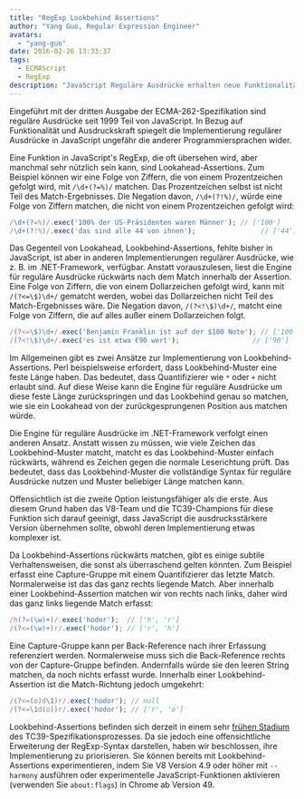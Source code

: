 ```yaml
---
title: "RegExp Lookbehind Assertions"
author: "Yang Guo, Regular Expression Engineer"
avatars:
  - "yang-guo"
date: 2016-02-26 13:33:37
tags:
  - ECMAScript
  - RegExp
description: "JavaScript Reguläre Ausdrücke erhalten neue Funktionalität: Lookbehind Assertions."
---
```

Eingeführt mit der dritten Ausgabe der ECMA-262-Spezifikation sind reguläre Ausdrücke seit 1999 Teil von JavaScript. In Bezug auf Funktionalität und Ausdruckskraft spiegelt die Implementierung regulärer Ausdrücke in JavaScript ungefähr die anderer Programmiersprachen wider.

<!--truncate-->
Eine Funktion in JavaScript's RegExp, die oft übersehen wird, aber manchmal sehr nützlich sein kann, sind Lookahead-Assertions. Zum Beispiel können wir eine Folge von Ziffern, die von einem Prozentzeichen gefolgt wird, mit `/\d+(?=%)/` matchen. Das Prozentzeichen selbst ist nicht Teil des Match-Ergebnisses. Die Negation davon, `/\d+(?!%)/`, würde eine Folge von Ziffern matchen, die nicht von einem Prozentzeichen gefolgt wird:

```js
/\d+(?=%)/.exec('100% der US-Präsidenten waren Männer'); // ['100']
/\d+(?!%)/.exec('das sind alle 44 von ihnen');                // ['44']
```

Das Gegenteil von Lookahead, Lookbehind-Assertions, fehlte bisher in JavaScript, ist aber in anderen Implementierungen regulärer Ausdrücke, wie z. B. im .NET-Framework, verfügbar. Anstatt vorauszulesen, liest die Engine für reguläre Ausdrücke rückwärts nach dem Match innerhalb der Assertion. Eine Folge von Ziffern, die von einem Dollarzeichen gefolgt wird, kann mit `/(?<=\$)\d+/` gematcht werden, wobei das Dollarzeichen nicht Teil des Match-Ergebnisses wäre. Die Negation davon, `/(?<!\$)\d+/`, matcht eine Folge von Ziffern, die auf alles außer einem Dollarzeichen folgt.

```js
/(?<=\$)\d+/.exec('Benjamin Franklin ist auf der $100 Note'); // ['100']
/(?<!\$)\d+/.exec('es ist etwa €90 wert');                  // ['90']
```

Im Allgemeinen gibt es zwei Ansätze zur Implementierung von Lookbehind-Assertions. Perl beispielsweise erfordert, dass Lookbehind-Muster eine feste Länge haben. Das bedeutet, dass Quantifizierer wie `*` oder `+` nicht erlaubt sind. Auf diese Weise kann die Engine für reguläre Ausdrücke um diese feste Länge zurückspringen und das Lookbehind genau so matchen, wie sie ein Lookahead von der zurückgesprungenen Position aus matchen würde.

Die Engine für reguläre Ausdrücke im .NET-Framework verfolgt einen anderen Ansatz. Anstatt wissen zu müssen, wie viele Zeichen das Lookbehind-Muster matcht, matcht es das Lookbehind-Muster einfach rückwärts, während es Zeichen gegen die normale Leserichtung prüft. Das bedeutet, dass das Lookbehind-Muster die vollständige Syntax für reguläre Ausdrücke nutzen und Muster beliebiger Länge matchen kann.

Offensichtlich ist die zweite Option leistungsfähiger als die erste. Aus diesem Grund haben das V8-Team und die TC39-Champions für diese Funktion sich darauf geeinigt, dass JavaScript die ausdrucksstärkere Version übernehmen sollte, obwohl deren Implementierung etwas komplexer ist.

Da Lookbehind-Assertions rückwärts matchen, gibt es einige subtile Verhaltensweisen, die sonst als überraschend gelten könnten. Zum Beispiel erfasst eine Capture-Gruppe mit einem Quantifizierer das letzte Match. Normalerweise ist das das ganz rechts liegende Match. Aber innerhalb einer Lookbehind-Assertion matchen wir von rechts nach links, daher wird das ganz links liegende Match erfasst:

```js
/h(?=(\w)+)/.exec('hodor');  // ['h', 'r']
/(?<=(\w)+)r/.exec('hodor'); // ['r', 'h']
```

Eine Capture-Gruppe kann per Back-Reference nach ihrer Erfassung referenziert werden. Normalerweise muss sich die Back-Reference rechts von der Capture-Gruppe befinden. Andernfalls würde sie den leeren String matchen, da noch nichts erfasst wurde. Innerhalb einer Lookbehind-Assertion ist die Match-Richtung jedoch umgekehrt:

```js
/(?<=(o)d\1)r/.exec('hodor'); // null
/(?<=\1d(o))r/.exec('hodor'); // ['r', 'o']
```

Lookbehind-Assertions befinden sich derzeit in einem sehr [frühen Stadium](https://github.com/tc39/proposal-regexp-lookbehind) des TC39-Spezifikationsprozesses. Da sie jedoch eine offensichtliche Erweiterung der RegExp-Syntax darstellen, haben wir beschlossen, ihre Implementierung zu priorisieren. Sie können bereits mit Lookbehind-Assertions experimentieren, indem Sie V8 Version 4.9 oder höher mit `--harmony` ausführen oder experimentelle JavaScript-Funktionen aktivieren (verwenden Sie `about:flags`) in Chrome ab Version 49.
